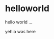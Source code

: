 # helloworld
<html>
  <head>
  </head>
  <body>
    <div>
      hello world ...
    </div>
  </body> 
</html>

yehia was here
